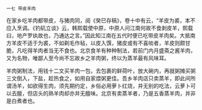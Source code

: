     一七 带皮羊肉 

   在家乡吃羊肉都带皮，与猪肉同，阅《癸巳存稿》，卷十中有云，“羊皮为裘，本不应入烹调。《钓矶立谈》云，韩熙载使中原，中原人问江南何故不食剥皮羊，熙载曰，地产罗纨故也，乃通达之言。”因此知江南在五代时便已吃带皮羊肉矣。大抵南方羊皮不适于为裘，不如剃毛作毡，以皮入馔，猪皮或有不喜啖者，羊皮则颇甘脆，凡吃得羊肉者当无不食也。北京食羊有种种制法，若前门内月盛斋之酱羊肉，又为名物，唯鄙人至今尚不忘故乡之羊肉粥，终以为蒸羊最有风味耳。

   羊肉粥制法，用钱十二文买羊肉一包，去包裹的鲜荷叶，放大碗内，再就粥摊买粥三文倒入，下盐，趁热食之，如用自家煨粥更佳。吾乡羊肉店只卖蒸羊，即此间所谓汤羊，如欲得生肉，须先期约定，乡俗必用萝卜红烧，并无别的吃法，云萝卜可以去膻，但店头的熟羊肉却亦并无膻味。北京有卖蒸羊者，乃是五香蒸羊肉，并非是白煮者也。

